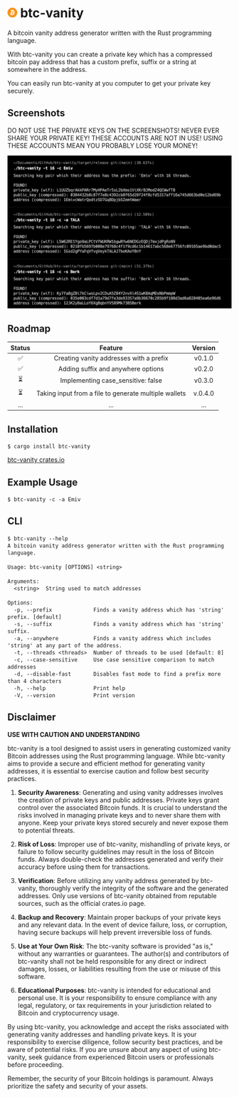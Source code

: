 
# <img src='Bitcoin.svg.png' width='22'> btc-vanity

A bitcoin vanity address generator written with the Rust programming language.

With btc-vanity you can create a private key which has a compressed bitcoin pay address that has a custom prefix, suffix or a string at somewhere in the address.

You can easily run btc-vanity at you computer to get your private key securely.

## Screenshots

DO NOT USE THE PRIVATE KEYS ON THE SCREENSHOTS! NEVER EVER SHARE YOUR PRIVATE KEY! THESE ACCOUNTS ARE NOT IN USE! USING THESE ACCOUNTS MEAN YOU PROBABLY LOSE YOUR MONEY!

![My Image](example-screenshot.png)


## Roadmap

| Status |                        Feature                        | Version |
|:------:|:-----------------------------------------------------:|:-------:|
|   ✅    |        Creating vanity addresses with a prefix        | v0.1.0  |
|   ✅    |          Adding suffix and anywhere options           | v0.2.0  |
|   ⏳    |          Implementing case_sensitive: false           | v0.3.0  |
|   ⏳    | Taking input from a file to generate multiple wallets | v.0.4.0 |
|  ...   |                          ...                          |   ...   |

## Installation

```
$ cargo install btc-vanity
```
[btc-vanity crates.io](https://crates.io/crates/btc-vanity)


## Example Usage

```
$ btc-vanity -c -a Emiv
```

## CLI

```
$ btc-vanity --help
A bitcoin vanity address generator written with the Rust programming language.

Usage: btc-vanity [OPTIONS] <string>

Arguments:
  <string>  String used to match addresses

Options:
  -p, --prefix             Finds a vanity address which has 'string' prefix. [default]
  -s, --suffix             Finds a vanity address which has 'string' suffix.
  -a, --anywhere           Finds a vanity address which includes 'string' at any part of the address.
  -t, --threads <threads>  Number of threads to be used [default: 8]
  -c, --case-sensitive     Use case sensitive comparison to match addresses
  -d, --disable-fast       Disables fast mode to find a prefix more than 4 characters
  -h, --help               Print help
  -V, --version            Print version
```

## Disclaimer

**USE WITH CAUTION AND UNDERSTANDING**

btc-vanity is a tool designed to assist users in generating customized vanity Bitcoin addresses using the Rust programming language. While btc-vanity aims to provide a secure and efficient method for generating vanity addresses, it is essential to exercise caution and follow best security practices.

1. **Security Awareness**: Generating and using vanity addresses involves the creation of private keys and public addresses. Private keys grant control over the associated Bitcoin funds. It is crucial to understand the risks involved in managing private keys and to never share them with anyone. Keep your private keys stored securely and never expose them to potential threats.

2. **Risk of Loss**: Improper use of btc-vanity, mishandling of private keys, or failure to follow security guidelines may result in the loss of Bitcoin funds. Always double-check the addresses generated and verify their accuracy before using them for transactions.

3. **Verification**: Before utilizing any vanity address generated by btc-vanity, thoroughly verify the integrity of the software and the generated addresses. Only use versions of btc-vanity obtained from reputable sources, such as the official crates.io page.

4. **Backup and Recovery**: Maintain proper backups of your private keys and any relevant data. In the event of device failure, loss, or corruption, having secure backups will help prevent irreversible loss of funds.

5. **Use at Your Own Risk**: The btc-vanity software is provided "as is," without any warranties or guarantees. The author(s) and contributors of btc-vanity shall not be held responsible for any direct or indirect damages, losses, or liabilities resulting from the use or misuse of this software.

6. **Educational Purposes**: btc-vanity is intended for educational and personal use. It is your responsibility to ensure compliance with any legal, regulatory, or tax requirements in your jurisdiction related to Bitcoin and cryptocurrency usage.

By using btc-vanity, you acknowledge and accept the risks associated with generating vanity addresses and handling private keys. It is your responsibility to exercise diligence, follow security best practices, and be aware of potential risks. If you are unsure about any aspect of using btc-vanity, seek guidance from experienced Bitcoin users or professionals before proceeding.

Remember, the security of your Bitcoin holdings is paramount. Always prioritize the safety and security of your assets.
